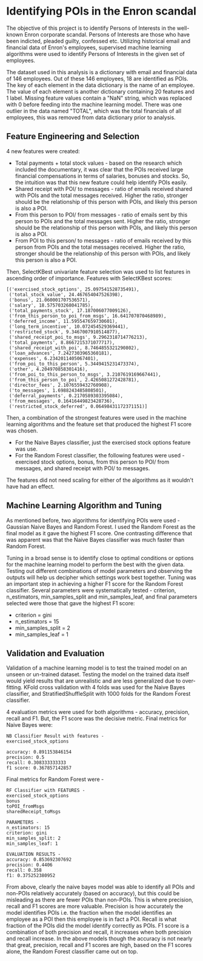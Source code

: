 # Identifying POIs in the Enron scandal

The objective of this project is to identify Persons of Interests in the well-known Enron corporate scandal. Persons of Interests are those who have been indicted, pleaded guilty, confessed etc. Utilizing historical email and financial data of Enron's employees, supervised machine learning algorithms were used to identify Persons of Interests in the given set of employees.

The dataset used in this analysis is a dictionary with email and financial data of 146 employees. Out of these 146 employees, 18 are identified as POIs. The key of each element in the data dictionary is the name of an employee. The value of each element is another dictionary containing 20 features and 1 label. Missing feature values contain a "NaN" string, which was replaced with 0 before feeding into the machine learning model. There was one outlier in the data named "TOTAL", which was the total financials of all employees, this was removed from data dictionary prior to analysis.

## Feature Engineering and Selection

4 new features were created:

- Total payments + total stock values - based on the research which included the documentary, it was clear that the POIs received large financial compensations in terms of salaries, bonuses and stocks. So, the intuition was that this new feature could help identify POIs easily.
- Shared receipt with POI/ to messages - ratio of emails received shared with POIs and the total messages received. Higher the ratio, stronger should be the relationship of this person with POIs, and likely this person is also a POI.
- From this person to POI/ from messages - ratio of emails sent by this person to POIs and the total messages sent. Higher the ratio, stronger should be the relationship of this person with POIs, and likely this person is also a POI.
- From POI to this person/ to messages - ratio of emails received by this person from POIs and the total messages received. Higher the ratio, stronger should be the relationship of this person with POIs, and likely this person is also a POI.

Then, SelectKBest univariate feature selection was used to list features in ascending order of importance. Features with SelectKBest scores:

```
[('exercised_stock_options', 25.097541528735491),
 ('total_stock_value', 24.467654047526398),
 ('bonus', 21.060001707536571),
 ('salary', 18.575703268041785),
 ('total_payments_stock', 17.187006077009126),
 ('from_this_person_to_poi_from_msgs', 16.641707070468989),
 ('deferred_income', 11.595547659730601),
 ('long_term_incentive', 10.072454529369441),
 ('restricted_stock', 9.3467007910514877),
 ('shared_receipt_poi_to_msgs', 9.2962318714776213),
 ('total_payments', 8.8667215371077717),
 ('shared_receipt_with_poi', 8.7464855321290802),
 ('loan_advances', 7.2427303965360181),
 ('expenses', 6.2342011405067401),
 ('from_poi_to_this_person', 5.3449415231473374),
 ('other', 4.204970858301416),
 ('from_poi_to_this_person_to_msgs', 3.2107619169667441),
 ('from_this_person_to_poi', 2.4265081272428781),
 ('director_fees', 2.1076559432760908),
 ('to_messages', 1.6988243485808501),
 ('deferral_payments', 0.2170589303395084),
 ('from_messages', 0.16416449823428736),
 ('restricted_stock_deferred', 0.06498431172371151)]
```

Then, a combination of the strongest features were used in the machine learning algorithms and the feature set that produced the highest F1 score was chosen.

- For the Naive Bayes classifier, just the exercised stock options feature was use.
- For the Random Forest classifier, the following features were used - exercised stock options, bonus, from this person to POI/ from messages, and shared receipt with POI/ to messages.

The features did not need scaling for either of the algorithms as it wouldn't have had an effect.

## Machine Learning Algorithm and Tuning

As mentioned before, two algorithms for identifying POIs were used - Gaussian Naive Bayes and Random Forest. I used the Random Forest as the final model as it gave the highest F1 score. One contrasting difference that was apparent was that the Naive Bayes classifier was much faster than Random Forest.

Tuning in a broad sense is to identify close to optimal conditions or options for the machine learning model to perform the best with the given data. Testing out different combinations of model parameters and observing the outputs will help us decipher which settings work best together. Tuning was an important step in achieving a higher F1 score for the Random Forest classifier. Several parameters were systematically tested - criterion, n_estimators, min_samples_split and min_samples_leaf, and final parameters selected were those that gave the highest F1 score:

- criterion = gini
- n_estimators = 15
- min_samples_split = 2
- min_samples_leaf = 1

## Validation and Evaluation

Validation of a machine learning model is to test the trained model on an unseen or un-trained dataset. Testing the model on the trained data itself would yield results that are unrealistic and are less generalized due to over-fitting. KFold cross validation with 4 folds was used for the Naive Bayes classifier, and StratifiedShuffleSplit with 1000 folds for the Random Forest classifier.

4 evaluation metrics were used for both algorithms - accuracy, precision, recall and F1. But, the F1 score was the decisive metric. Final metrics for Naive Bayes were:

```
NB Classifier Result with features -
exercised_stock_options

accuracy: 0.891153846154
precision: 0.5
recall: 0.308333333333
f1 score: 0.367857142857
```

Final metrics for Random Forest were -

```
RF Classifier with FEATURES -
exercised_stock_options
bonus
toPOI_fromMsgs
sharedReceipt_toMsgs

PARAMETERS -
n_estimators: 15
criterion: gini
min_samples_split: 2
min_samples_leaf: 1

EVALUATION RESULTS -
accuracy: 0.853692307692
precision: 0.4406
recall: 0.358
f1: 0.375252380952
```

From above, clearly the naive bayes model was able to identify all POIs and non-POIs relatively accurately (based on accuracy), but this could be misleading as there are fewer POIs than non-POIs. This is where precision, recall and F1 scores are more valuable. Precision is how accurately the model identifies POIs i.e. the fraction when the model identifies an employee as a POI then this employee is in fact a POI. Recall is what fraction of the POIs did the model identify correctly as POIs. F1 score is a combination of both precision and recall, it increases when both precision and recall increase. In the above models though the accuracy is not nearly that great, precision, recall and F1 scores are high, based on the F1 scores alone, the Random Forest classifier came out on top.
